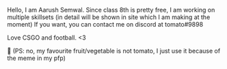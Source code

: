 Hello, I am Aarush Semwal.
Since class 8th is pretty free, I am working on multiple skillsets (in detail will be shown in site which I am making at the moment)
If you want, you can contact me on discord at tomato#9898

Love CSGO and football. <3

🍅
(PS: no, my favourite fruit/vegetable is not tomato, 
 I just use it because of the meme in my pfp) 
